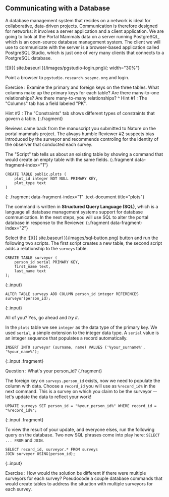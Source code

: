 ---
---

## Communicating with a Database

A database management system that resides on a network is ideal for collaborative, data-driven projects.
Communication is therefore designed for networks: it involves a server application and a client application.
We are going to look at the Portal Mammals data on a server running PostgreSQL, which is an open-source database management system.
The client we will use to communicate with the server is a browser-based application called PostgreSQL Studio, which is just one of very many clients that connects to a PostgreSQL database.

![]({{ site.baseurl }}/images/pgstudio-login.png){: width="30%"}

Point a browser to `pgstudio.research.sesync.org` and login.

<!--split-->

Exercise
: Examine the primary and foreign keys on the three tables. What columns make up the primary keys for each table? Are there many-to-one relationships? Are there many-to-many relationships?
^
Hint #1
: The "Columns" tab has a field labeled "PK".

Hint #2
: The "Constraints" tab shows different types of constraints that govern a table.
{:.fragment}

<!--split-->

Reviews came back from the manuscript you submitted to Nature on the portal mammals project.
The always humble Reviewer #2 suspects bias introduced by the surveyor and recommends controling for the identity of the observer that conducted each survey.

The "Script" tab tells us about an existing table by showing a command that would create an empty table with the same fields.
{:.fragment data-fragment-index="1"}

~~~
CREATE TABLE public.plots (
    plot_id integer NOT NULL PRIMARY KEY,
    plot_type text
)
~~~
{: .fragment data-fragment-index="1" .text-document title="plots"}

The command is written in **Structured Query Language (SQL)**, which is a language all database management systems support for database communication.
In the next steps, you will use SQL to alter the portal database in response to the Reviewer.
{:.fragment data-fragment-index="2"}

<!--split-->

Select the ![]({{ site.baseurl }}/images/sql-button.png) button and run the following two scripts.
The first script creates a new table, the second script adds a relationship to the `surveys` table.

~~~
CREATE TABLE surveyor (
    person_id serial PRIMARY KEY,
    first_name text,
    last_name text
);
~~~
{:.input}

~~~
ALTER TABLE surveys ADD COLUMN person_id integer REFERENCES surveyor(person_id);
~~~
{:.input}

All of you? Yes, go ahead and *try it*.

<!--split-->

In the `plots` table we see `integer` as the data type of the primary key.
We used `serial`, a simple extension to the integer data type.
A `serial` value is an integer sequence that populates a record automatically.

~~~
INSERT INTO surveyor (surname, name) VALUES ('%your_surname%', '%your_name%');
~~~
{:.input .fragment}

Question
: What's your person_id?
{.fragment}

<!--split-->

The foreign key on `surveys.person_id` exists, now we need to populate the column with data.
Choose a `record_id` you will use as `%record_id%` in the next command.
This is a survey on which you claim to be the surveyor -- let's update the data to reflect your work!

~~~
UPDATE surveys SET person_id = "%your_person_id%" WHERE record_id = "%record_id%";
~~~
{:.input .fragment}

<!--split-->

To view the result of your update, and everyone elses, run the following query on the database.
Two new SQL phrases come into play here: `SELECT ... FROM` and `JOIN`.

~~~
SELECT record_id, surveyor.* FROM surveys
JOIN surveyor USING(person_id);
~~~
{:.input}

<!--split-->

Exercise
: How would the solution be different if there were multiple surveyors for each survey? Pseudocode a couple database commands that would create tables to address the situation with multiple surveyors for each survey.
